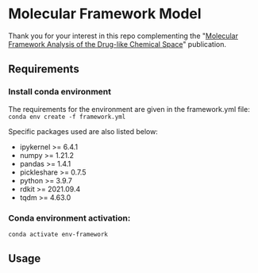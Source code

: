 # Molecular Framework Model

Thank you for your interest in this repo complementing the "[Molecular Framework Analysis of the Drug-like Chemical Space](https:)" publication.

## Requirements

### Install conda environment

The requirements for the environment are given in the framework.yml file:
`conda env create -f framework.yml`

Specific packages used are also listed below:
  - ipykernel >= 6.4.1
  - numpy >= 1.21.2
  - pandas >= 1.4.1
  - pickleshare >= 0.7.5
  - python >= 3.9.7
  - rdkit >= 2021.09.4
  - tqdm >= 4.63.0
  
 ### Conda environment activation:
 `conda activate env-framework`
 
 
 ## Usage
